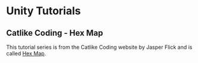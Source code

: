# Unity Tutorials
## Catlike Coding - Hex Map
This tutorial series is from the Catlike Coding website by Jasper Flick and is 
called [Hex Map](http://catlikecoding.com/unity/tutorials/hex-map-1/).
